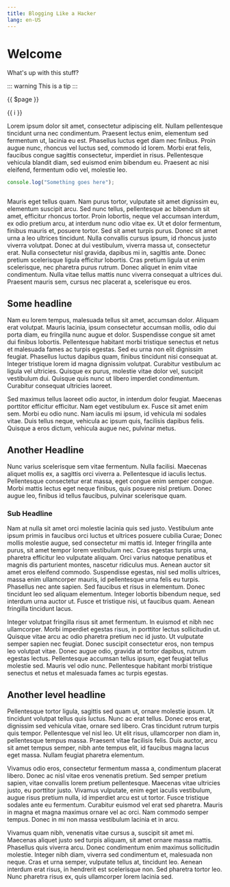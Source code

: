 ```yaml
---
title: Blogging Like a Hacker
lang: en-US
---
```


# Welcome

What's up with this stuff?

::: warning
This is a tip
:::

{{ $page }}

<span v-for="i in 3">{{ i }} </span>

Lorem ipsum dolor sit amet, consectetur adipiscing elit. Nullam pellentesque tincidunt urna nec condimentum. Praesent lectus enim, elementum sed fermentum ut, lacinia eu est. Phasellus luctus eget diam nec finibus. Proin augue nunc, rhoncus vel luctus sed, commodo id lorem. Morbi erat felis, faucibus congue sagittis consectetur, imperdiet in risus. Pellentesque vehicula blandit diam, sed euismod enim bibendum eu. Praesent ac nisi eleifend, fermentum odio vel, molestie leo.

```js
console.log("Something goes here");

```

<Math />

Mauris eget tellus quam. Nam purus tortor, vulputate sit amet dignissim eu, elementum suscipit arcu. Sed nunc tellus, pellentesque ac bibendum sit amet, efficitur rhoncus tortor. Proin lobortis, neque vel accumsan interdum, ex odio pretium arcu, at interdum nunc odio vitae ex. Ut et dolor fermentum, finibus mauris et, posuere tortor. Sed sit amet turpis purus. Donec sit amet urna a leo ultrices tincidunt. Nulla convallis cursus ipsum, id rhoncus justo viverra volutpat. Donec at dui vestibulum, viverra massa ut, consectetur erat. Nulla consectetur nisl gravida, dapibus mi in, sagittis ante. Donec pretium scelerisque ligula efficitur lobortis. Cras pretium ligula ut enim scelerisque, nec pharetra purus rutrum. Donec aliquet in enim vitae condimentum. Nulla vitae tellus mattis nunc viverra consequat a ultrices dui. Praesent mauris sem, cursus nec placerat a, scelerisque eu eros.

## Some headline

Nam eu lorem tempus, malesuada tellus sit amet, accumsan dolor. Aliquam erat volutpat. Mauris lacinia, ipsum consectetur accumsan mollis, odio dui porta diam, eu fringilla nunc augue et dolor. Suspendisse congue sit amet dui finibus lobortis. Pellentesque habitant morbi tristique senectus et netus et malesuada fames ac turpis egestas. Sed eu urna non elit dignissim feugiat. Phasellus luctus dapibus quam, finibus tincidunt nisi consequat at. Integer tristique lorem id magna dignissim volutpat. Curabitur vestibulum ac ligula vel ultricies. Quisque ex purus, molestie vitae dolor vel, suscipit vestibulum dui. Quisque quis nunc ut libero imperdiet condimentum. Curabitur consequat ultricies laoreet.

Sed maximus tellus laoreet odio auctor, in interdum dolor feugiat. Maecenas porttitor efficitur efficitur. Nam eget vestibulum ex. Fusce sit amet enim sem. Morbi eu odio nunc. Nam iaculis mi ipsum, id vehicula mi sodales vitae. Duis tellus neque, vehicula ac ipsum quis, facilisis dapibus felis. Quisque a eros dictum, vehicula augue nec, pulvinar metus.

## Another Headline
Nunc varius scelerisque sem vitae fermentum. Nulla facilisi. Maecenas aliquet mollis ex, a sagittis orci viverra a. Pellentesque id iaculis lectus. Pellentesque consectetur erat massa, eget congue enim semper congue. Morbi mattis lectus eget neque finibus, quis posuere nisl pretium. Donec augue leo, finibus id tellus faucibus, pulvinar scelerisque quam.

### Sub Headline
Nam at nulla sit amet orci molestie lacinia quis sed justo. Vestibulum ante ipsum primis in faucibus orci luctus et ultrices posuere cubilia Curae; Donec mollis molestie augue, sed consectetur mi mattis id. Integer fringilla ante purus, sit amet tempor lorem vestibulum nec. Cras egestas turpis urna, pharetra efficitur leo vulputate aliquam. Orci varius natoque penatibus et magnis dis parturient montes, nascetur ridiculus mus. Aenean auctor sit amet eros eleifend commodo. Suspendisse egestas, nisl sed mollis ultrices, massa enim ullamcorper mauris, id pellentesque urna felis eu turpis. Phasellus nec ante sapien. Sed faucibus et risus in elementum. Donec tincidunt leo sed aliquam elementum. Integer lobortis bibendum neque, sed interdum urna auctor ut. Fusce et tristique nisi, ut faucibus quam. Aenean fringilla tincidunt lacus.

Integer volutpat fringilla risus sit amet fermentum. In euismod et nibh nec ullamcorper. Morbi imperdiet egestas risus, in porttitor lectus sollicitudin ut. Quisque vitae arcu ac odio pharetra pretium nec id justo. Ut vulputate semper sapien nec feugiat. Donec suscipit consectetur eros, non tempus leo volutpat vitae. Donec augue odio, gravida at tortor dapibus, rutrum egestas lectus. Pellentesque accumsan tellus ipsum, eget feugiat tellus molestie sed. Mauris vel odio nunc. Pellentesque habitant morbi tristique senectus et netus et malesuada fames ac turpis egestas.

## Another level headline

Pellentesque tortor ligula, sagittis sed quam ut, ornare molestie ipsum. Ut tincidunt volutpat tellus quis luctus. Nunc ac erat tellus. Donec eros erat, dignissim sed vehicula vitae, ornare sed libero. Cras tincidunt rutrum turpis quis tempor. Pellentesque vel nisl leo. Ut elit risus, ullamcorper non diam in, pellentesque tempus massa. Praesent vitae facilisis felis. Duis auctor, arcu sit amet tempus semper, nibh ante tempus elit, id faucibus magna lacus eget massa. Nullam feugiat pharetra elementum.

Vivamus odio eros, consectetur fermentum massa a, condimentum placerat libero. Donec ac nisl vitae eros venenatis pretium. Sed semper pretium sapien, vitae convallis lorem pretium pellentesque. Maecenas vitae ultricies justo, eu porttitor justo. Vivamus vulputate, enim eget iaculis vestibulum, augue risus pretium nulla, id imperdiet arcu est ut tortor. Fusce tristique sodales ante eu fermentum. Curabitur euismod vel erat sed pharetra. Mauris in magna et magna maximus ornare vel ac orci. Nam commodo semper tempus. Donec in mi non massa vestibulum lacinia et in arcu.

Vivamus quam nibh, venenatis vitae cursus a, suscipit sit amet mi. Maecenas aliquet justo sed turpis aliquam, sit amet ornare massa mattis. Phasellus quis viverra arcu. Donec condimentum enim maximus sollicitudin molestie. Integer nibh diam, viverra sed condimentum et, malesuada non neque. Cras et urna semper, vulputate tellus at, tincidunt leo. Aenean interdum erat risus, in hendrerit est scelerisque non. Sed pharetra tortor leo. Nunc pharetra risus ex, quis ullamcorper lorem lacinia sed.